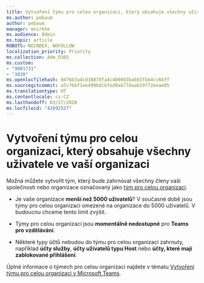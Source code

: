 ```yaml
---
title: Vytvoření týmu pro celou organizaci, který obsahuje všechny uživatele ve vaší organizaci
ms.author: pebaum
author: pebaum
manager: mnirkhe
ms.audience: Admin
ms.topic: article
ROBOTS: NOINDEX, NOFOLLOW
localization_priority: Priority
ms.collection: Adm_O365
ms.custom:
- "9001731"
- "3830"
ms.openlocfilehash: 9476b3a4cd38879fa4c4000d3ba603fbb4cc6bff
ms.sourcegitcommit: a5c7bbf1ee499bdcbfed9a677daab19772eeae05
ms.translationtype: HT
ms.contentlocale: cs-CZ
ms.lasthandoff: 03/17/2020
ms.locfileid: "42692527"
---
```

# <a name="create-an-org-wide-team-that-includes-everyone-in-your-organization"></a>Vytvoření týmu pro celou organizaci, který obsahuje všechny uživatele ve vaší organizaci

Možná můžete vytvořit tým, který bude zahrnovat všechny členy vaší společnosti nebo organizace označovaný jako [tým pro celou organizaci](https://docs.microsoft.com/microsoftteams/create-an-org-wide-team).

- Je vaše organizace **menší než 5000 uživatelů**? V současné době jsou týmy pro celou organizaci omezené na organizace do 5000 uživatelů. V budoucnu chceme tento limit zvýšit.

- Týmy pro celou organizaci jsou **momentálně nedostupné** pro **Teams pro vzdělávání**.

- Některé typy účtů nebudou do týmu pro celou organizaci zahrnuty, například **účty služby**, **účty uživatelů typu Host** nebo **účty, které mají zablokované přihlášení**.

Úplné informace o týmech pro celou organizaci najdete v tématu [Vytvoření týmu pro celou organizaci v Microsoft Teams](https://docs.microsoft.com/microsoftteams/create-an-org-wide-team). 
